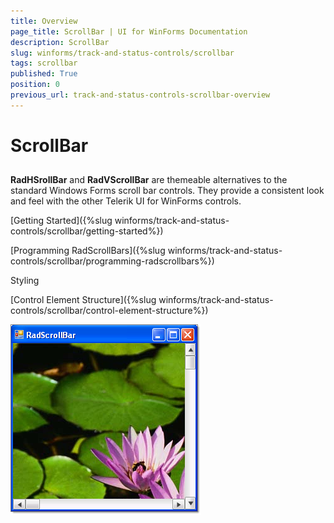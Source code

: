 ```yaml
---
title: Overview
page_title: ScrollBar | UI for WinForms Documentation
description: ScrollBar
slug: winforms/track-and-status-controls/scrollbar
tags: scrollbar
published: True
position: 0
previous_url: track-and-status-controls-scrollbar-overview
---
```


# ScrollBar

## 

__RadHSrollBar__ and __RadVScrollBar__ are themeable alternatives to the standard Windows Forms scroll bar controls. They provide a consistent look and feel with the other Telerik UI for WinForms controls.

[Getting Started]({%slug winforms/track-and-status-controls/scrollbar/getting-started%})

[Programming RadScrollBars]({%slug winforms/track-and-status-controls/scrollbar/programming-radscrollbars%})

Styling

[Control Element Structure]({%slug winforms/track-and-status-controls/scrollbar/control-element-structure%})

![track-and-status-controls-scrollbar-overview 001](images/track-and-status-controls-scrollbar-overview001.png)
